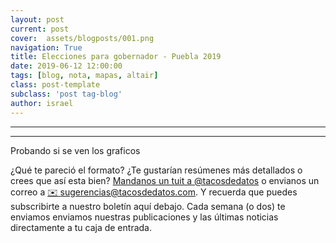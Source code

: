 ```yaml
---
layout: post
current: post
cover:  assets/blogposts/001.png
navigation: True
title: Elecciones para gobernador - Puebla 2019
date: 2019-06-12 12:00:00
tags: [blog, nota, mapas, altair]
class: post-template
subclass: 'post tag-blog'
author: israel
---
```

<style>
    .vega-actions a {
        margin-right: 12px;
        color: #757575;
        font-weight: normal;
        font-size: 13px;
    }
    .error {
        color: red;
    }
</style>
<script type="text/javascript" src="https://cdn.jsdelivr.net/npm//vega@5"></script>
<script type="text/javascript" src="https://cdn.jsdelivr.net/npm//vega-lite@3.3.0"></script>
<script type="text/javascript" src="https://cdn.jsdelivr.net/npm//vega-embed@4"></script>

<div id="municipios"></div>
<hr>
<div id="participacion"></div>
<script type="text/javascript" src="../assets/blogposts/007_municipios.js"></script>
<script type="text/javascript" src="../assets/blogposts/007_participacion.js"></script>


*** 
Probando si se ven los graficos

¿Qué te pareció el formato? ¿Te gustarían resúmenes más detallados o crees que así esta bien? [Mandanos un tuit a @tacosdedatos](https://twitter.com/share?text=Obvio+que+estuvo+super+el+blog+%40tacosdedatos+%F0%9F%8C%AE) o envianos un correo a [✉️ sugerencias@tacosdedatos.com](mailto:sugerencias@tacosdedatos.com?subject=Sugerencia&body=Hola-holaaa). Y recuerda que puedes subscribirte a nuestro boletín aquí debajo. Cada semana (o dos) te enviamos enviamos nuestras publicaciones y las últimas noticias directamente a tu caja de entrada.

